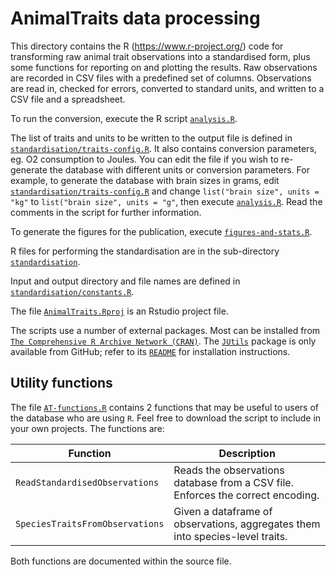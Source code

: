 # AnimalTraits data processing

This directory contains the R (https://www.r-project.org/) code for transforming raw animal trait
observations into a standardised form, plus some functions for
reporting on and plotting the results.  Raw observations are recorded
in CSV files with a predefined set of columns.  Observations are read
in, checked for errors, converted to standard units, and written to a
CSV file and a spreadsheet. 

To run the conversion, execute the R script [`analysis.R`](analysis.R).

The list of traits and units to be written to the output file is
defined in [`standardisation/traits-config.R`](standardisation/traits-config.R). It also contains
conversion parameters, eg. O2 consumption to Joules. You can edit the file if you wish to re-generate the database with different units or conversion parameters. For example, to generate the database with brain sizes in grams, edit [`standardisation/traits-config.R`](standardisation/traits-config.R) and change `list("brain size", units = "kg"` to `list("brain size", units = "g"`, then execute [`analysis.R`](analysis.R). Read the comments in the script for further information.

To generate the figures for the publication, execute [`figures-and-stats.R`](figures-and-stats.R).

R files for performing the standardisation are in the sub-directory [`standardisation`](standardisation).

Input and output directory and file names are defined in [`standardisation/constants.R`](standardisation/constants.R).


The file [`AnimalTraits.Rproj`](AnimalTraits.Rproj) is an Rstudio project file.

The scripts use a number of external packages. Most can be installed from [`The Comprehensive R Archive Network (CRAN)`](https://cran.r-project.org/). The [`JUtils`](https://github.com/JimMcL/JUtils) package is only available from GitHub; refer to its [`README`](https://github.com/JimMcL/JUtils) for installation instructions.


## Utility functions

The file [`AT-functions.R`](AT-functions.R) contains 2 functions that may be useful to users of the database who are using `R`. Feel free to download the script to include in your own projects. The functions are:

| Function | Description |
| -------- | ----------- |
| `ReadStandardisedObservations` | Reads the observations database from a CSV file. Enforces the correct encoding. |
| `SpeciesTraitsFromObservations` | Given a dataframe of observations, aggregates them into species-level traits. |

Both functions are documented within the source file.

